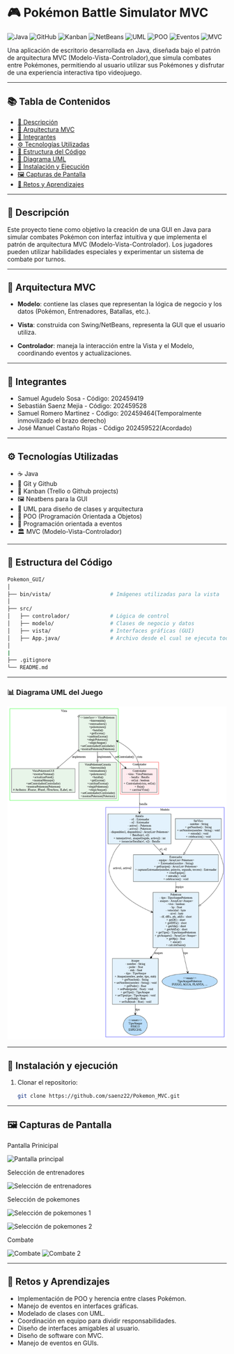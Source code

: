 # 🎮 Pokémon Battle Simulator MVC

![Java](https://img.shields.io/badge/Java-ED8B00?style=for-the-badge&logo=java&logoColor=white)
![GitHub](https://img.shields.io/badge/Git%20&%20GitHub-181717?style=for-the-badge&logo=github&logoColor=white)
![Kanban](https://img.shields.io/badge/Kanban-0052CC?style=for-the-badge&logo=trello&logoColor=white)
![NetBeans](https://img.shields.io/badge/GUI%20con%20NetBeans-1B6AC6?style=for-the-badge&logo=apachenetbeanside&logoColor=white)
![UML](https://img.shields.io/badge/UML-D63200?style=for-the-badge&logo=simpleicons&logoColor=white)
![POO](https://img.shields.io/badge/POO-4B0082?style=for-the-badge&logo=abstract&logoColor=white)
![Eventos](https://img.shields.io/badge/Programaci%C3%B3n%20por%20Eventos-FF69B4?style=for-the-badge&logo=eventbrite&logoColor=white)
![MVC](https://img.shields.io/badge/Arquitectura-MVC-0066A1?style=for-the-badge&logo=codeberg&logoColor=white)

Una aplicación de escritorio desarrollada en Java, diseñada bajo el patrón de arquitectura MVC (Modelo-Vista-Controlador),que simula combates entre Pokémones, permitiendo al usuario utilizar sus Pokémones y disfrutar de una experiencia interactiva tipo videojuego.

--- 

## 📚 Tabla de Contenidos

- [🎯 Descripción](#-descripción)
- [📐 Arquitectura MVC](#-arquitectura-mvc)
- [👥 Integrantes](#-integrantes)
- [⚙️ Tecnologías Utilizadas](#️-tecnologías-utilizadas)
- [📁 Estructura del Código](#-estructura-del-código)
- [🧠 Diagrama UML](#-diagrama-uml)
- [🚀 Instalación y Ejecución](#-instalación-y-ejecución)
- [🖼️ Capturas de Pantalla](#-capturas-de-pantalla)
- [🧠 Retos y Aprendizajes](#-retos-y-aprendizajes)

---

## 🎯 Descripción

Este proyecto tiene como objetivo la creación de una GUI en Java para simular combates Pokémon con interfaz intuitiva y que implementa el patrón de arquitectura MVC (Modelo-Vista-Controlador). Los jugadores pueden utilizar habilidades especiales y experimentar un sistema de combate por turnos.

---

## 📐 Arquitectura MVC

- **Modelo**: contiene las clases que representan la lógica de negocio y los datos (Pokémon, Entrenadores, Batallas, etc.).

- **Vista**: construida con Swing/NetBeans, representa la GUI que el usuario utiliza.

- **Controlador**: maneja la interacción entre la Vista y el Modelo, coordinando eventos y actualizaciones.

---

## 👥 Integrantes

- Samuel Agudelo Sosa - Código: 202459419
- Sebastián Saenz Mejia - Código: 202459528
- Samuel Romero Martinez - Código: 202459464(Temporalmente inmovilizado el brazo derecho)
- José Manuel Castaño Rojas - Código 202459522(Acordado)

---

## ⚙️ Tecnologías Utilizadas

- ☕ Java
- 🔧 Git y Github
- 📁 Kanban (Trello o Github projects)
- 🖼️ Neatbens para la GUI
- 🧪 UML para diseño de clases y arquitectura
- 🧠 POO (Programación Orientada a Objetos)
- 🔔 Programación orientada a eventos
- 🏛️ MVC (Modelo-Vista-Controlador)

---

## 📁 Estructura del Código

```bash
Pokemon_GUI/
│
├── bin/vista/                   # Imágenes utilizadas para la vista
│                   
├── src/
│   ├── controlador/             # Lógica de control
│   ├── modelo/                  # Clases de negocio y datos
│   ├── vista/                   # Interfaces gráficas (GUI)
│   ├── App.java/                # Archivo desde el cual se ejecuta todo el juego
│   
|
├── .gitignore
└── README.md
```

---

### 📊 Diagrama UML del Juego
![Diagrama UML del Juego](bin/vista/diagrama.png)

---

## 🚀 Instalación y ejecución
1. Clonar el repositorio:  
   ```bash
   git clone https://github.com/saenz22/Pokemon_MVC.git
---

## 🖼️ Capturas de Pantalla

Pantalla Prinicipal

![Pantalla principal](bin/vista/Pantalla_principal.png)

Selección de entrenadores

![Selección de entrenadores](bin/vista/Seleccion_de_entrenadores.png)

Selección de pokemones

![Selección de pokemones 1](bin/vista/Seleccion_de_pokemones.png)

![Selección de pokemones 2](bin/vista/Seleccion_de_pokemon_2.png)

Combate

![Combate](bin/vista/Combate.png)
![Combate 2](bin/vista/Combate_2.png)


---

## 🧠 Retos y Aprendizajes

- Implementación de POO y herencia entre clases Pokémon.
- Manejo de eventos en interfaces gráficas.
- Modelado de clases con UML.
- Coordinación en equipo para dividir responsabilidades.
- Diseño de interfaces amigables al usuario.
- Diseño de software con MVC.
- Manejo de eventos en GUIs.




